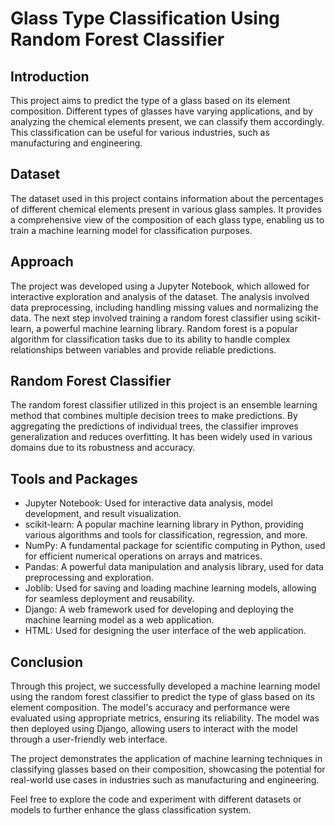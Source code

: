 # Glass Type Classification Using Random Forest Classifier

## Introduction
This project aims to predict the type of a glass based on its element composition. Different types of glasses have varying applications, and by analyzing the chemical elements present, we can classify them accordingly. This classification can be useful for various industries, such as manufacturing and engineering.

## Dataset
The dataset used in this project contains information about the percentages of different chemical elements present in various glass samples. It provides a comprehensive view of the composition of each glass type, enabling us to train a machine learning model for classification purposes.

## Approach
The project was developed using a Jupyter Notebook, which allowed for interactive exploration and analysis of the dataset. The analysis involved data preprocessing, including handling missing values and normalizing the data. The next step involved training a random forest classifier using scikit-learn, a powerful machine learning library. Random forest is a popular algorithm for classification tasks due to its ability to handle complex relationships between variables and provide reliable predictions.

## Random Forest Classifier
The random forest classifier utilized in this project is an ensemble learning method that combines multiple decision trees to make predictions. By aggregating the predictions of individual trees, the classifier improves generalization and reduces overfitting. It has been widely used in various domains due to its robustness and accuracy.

## Tools and Packages
- Jupyter Notebook: Used for interactive data analysis, model development, and result visualization.
- scikit-learn: A popular machine learning library in Python, providing various algorithms and tools for classification, regression, and more.
- NumPy: A fundamental package for scientific computing in Python, used for efficient numerical operations on arrays and matrices.
- Pandas: A powerful data manipulation and analysis library, used for data preprocessing and exploration.
- Joblib: Used for saving and loading machine learning models, allowing for seamless deployment and reusability.
- Django: A web framework used for developing and deploying the machine learning model as a web application.
- HTML: Used for designing the user interface of the web application.

## Conclusion
Through this project, we successfully developed a machine learning model using the random forest classifier to predict the type of glass based on its element composition. The model's accuracy and performance were evaluated using appropriate metrics, ensuring its reliability. The model was then deployed using Django, allowing users to interact with the model through a user-friendly web interface.

The project demonstrates the application of machine learning techniques in classifying glasses based on their composition, showcasing the potential for real-world use cases in industries such as manufacturing and engineering.

Feel free to explore the code and experiment with different datasets or models to further enhance the glass classification system.

